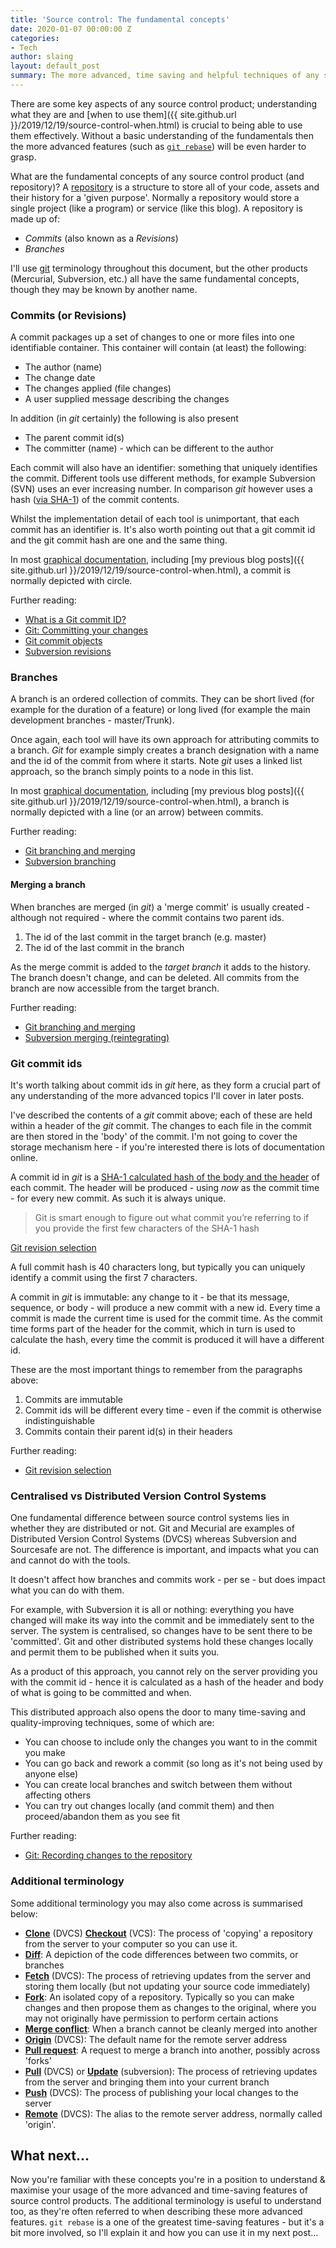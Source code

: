 ```yaml
---
title: 'Source control: The fundamental concepts'
date: 2020-01-07 00:00:00 Z
categories:
- Tech
author: slaing
layout: default_post
summary: The more advanced, time saving and helpful techniques of any source control tool require an understanding of the fundamental concepts of any source control, here we cover the most important ones
---
```


There are some key aspects of any source control product; understanding what they are and [when to use them]({{ site.github.url }}/2019/12/19/source-control-when.html) is crucial to being able to use them effectively. Without a basic understanding of the fundamentals then the more advanced features (such as [`git rebase`](https://git-scm.com/book/en/v2/Git-Branching-Rebasing)) will be even harder to grasp.

What are the fundamental concepts of any source control product (and repository)?
A [repository](https://en.wikipedia.org/wiki/Repository_(version_control)) is a structure to store all of your code, assets and their history for a 'given purpose'. Normally a repository would store a single project (like a program) or service (like this blog). A repository is made up of:

- _Commits_ (also known as a _Revisions_)
- _Branches_

I'll use [git](https://git-scm.com/) terminology throughout this document, but the other products (Mercurial, Subversion, etc.) all have the same fundamental concepts, though they may be known by another name.

### Commits (or Revisions)

A commit packages up a set of changes to one or more files into one identifiable container. This container will contain (at least) the following:

- The author (name)
- The change date
- The changes applied (file changes)
- A user supplied message describing the changes

In addition (in _git_ certainly) the following is also present

- The parent commit id(s)
- The committer (name) - which can be different to the author

Each commit will also have an identifier: something that uniquely identifies the commit. Different tools use different methods, for example Subversion (SVN) uses an ever increasing number. In comparison _git_ however uses a hash ([via SHA-1](https://en.wikipedia.org/wiki/Cryptographic_hash_function)) of the commit contents.

Whilst the implementation detail of each tool is unimportant, that each commit has an identifier is. It's also worth pointing out that a git commit id and the git commit hash are one and the same thing.

In most [graphical documentation](https://nvie.com/posts/a-successful-git-branching-model/), including [my previous blog posts]({{ site.github.url }}/2019/12/19/source-control-when.html), a commit is normally depicted with circle.

Further reading:

- [What is a Git commit ID?](https://stackoverflow.com/a/29107504/774554)
- [Git: Committing your changes](https://git-scm.com/book/en/v2/Git-Basics-Recording-Changes-to-the-Repository#_committing_changes)
- [Git commit objects](https://git-scm.com/book/en/v2/Git-Internals-Git-Objects#_git_commit_objects)
- [Subversion revisions](http://svnbook.red-bean.com/en/1.7/svn.basic.in-action.html#svn.basic.in-action.revs)

### Branches

A branch is an ordered collection of commits. They can be short lived (for example for the duration of a feature) or long lived (for example the main development branches - master/Trunk).

Once again, each tool will have its own approach for attributing commits to a branch. _Git_ for example simply creates a branch designation with a name and the id of the commit from where it starts. Note _git_ uses a linked list approach, so the branch simply points to a node in this list.

In most [graphical documentation](https://nvie.com/posts/a-successful-git-branching-model/), including [my previous blog posts]({{ site.github.url }}/2019/12/19/source-control-when.html), a branch is normally depicted with a line (or an arrow) between commits.

Further reading: 

- [Git branching and merging](https://git-scm.com/book/en/v2/Git-Branching-Basic-Branching-and-Merging)
- [Subversion branching](http://svnbook.red-bean.com/en/1.7/svn.branchmerge.using.html)

#### Merging a branch

When branches are merged (in _git_) a 'merge commit' is usually created - although not required - where the commit contains two parent ids.

1. The id of the last commit in the target branch (e.g. master)
1. The id of the last commit in the branch

As the merge commit is added to the _target branch_ it adds to the history. The branch doesn't change, and can be deleted. All commits from the branch are now accessible from the target branch.

Further reading: 

- [Git branching and merging](https://git-scm.com/book/en/v2/Git-Branching-Basic-Branching-and-Merging)
- [Subversion merging (reintegrating)](http://svnbook.red-bean.com/en/1.7/svn.branchmerge.basicmerging.html#svn.branchemerge.basicmerging.reintegrate)


### Git commit ids
It's worth talking about commit ids in _git_ here, as they form a crucial part of any understanding of the more advanced topics I'll cover in later posts.

I've described the contents of a _git_ commit above; each of these are held within a header of the _git_ commit. The changes to each file in the commit are then stored in the 'body' of the commit. I'm not going to cover the storage mechanism here - if you're interested there is lots of documentation online.

A commit id in _git_ is a [SHA-1 calculated hash of the body and the header](https://stackoverflow.com/questions/29106996/what-is-a-git-commit-id) of each commit. The header will be produced - using _now_ as the commit time - for every new commit. As such it is always unique.

> Git is smart enough to figure out what commit you’re referring to if you provide the first few characters of the SHA-1 hash

[Git revision selection](https://git-scm.com/book/en/v2/Git-Tools-Revision-Selection)

A full commit hash is 40 characters long, but typically you can uniquely identify a commit using the first 7 characters.

A commit in _git_ is immutable: any change to it - be that its message, sequence, or body - will produce a new commit with a new id. Every time a commit is made the current time is used for the commit time. As the commit time forms part of the header for the commit, which in turn is used to calculate the hash, every time the commit is produced it will have a different id.

These are the most important things to remember from the paragraphs above:

1. Commits are immutable
1. Commit ids will be different every time - even if the commit is otherwise indistinguishable
1. Commits contain their parent id(s) in their headers

Further reading:

- [Git revision selection](https://git-scm.com/book/en/v2/Git-Tools-Revision-Selection)

### Centralised vs Distributed Version Control Systems

One fundamental difference between source control systems lies in whether they are distributed or not. Git and Mecurial are examples of Distributed Version Control Systems (DVCS) whereas Subversion and Sourcesafe are not. The difference is important, and impacts what you can and cannot do with the tools.

It doesn't affect how branches and commits work - per se - but does impact what you can do with them.

For example, with Subversion it is all or nothing: everything you have changed will make its way into the commit and be immediately sent to the server. The system is centralised, so changes have to be sent there to be 'committed'. Git and other distributed systems hold these changes locally and permit them to be published when it suits you.

As a product of this approach, you cannot rely on the server providing you with the commit id - hence it is calculated as a hash of the header and body of what is going to be committed and when.

This distributed approach also opens the door to many time-saving and quality-improving techniques, some of which are:

- You can choose to include only the changes you want to in the commit you make
- You can go back and rework a commit (so long as it's not being used by anyone else)
- You can create local branches and switch between them without affecting others
- You can try out changes locally (and commit them) and then proceed/abandon them as you see fit

Further reading:

- [Git: Recording changes to the repository](https://git-scm.com/book/en/v2/Git-Basics-Recording-Changes-to-the-Repository)

### Additional terminology

Some additional terminology you may also come across is summarised below:

- [**Clone**](https://help.github.com/en/github/creating-cloning-and-archiving-repositories/cloning-a-repository) (DVCS) [**Checkout**](http://svnbook.red-bean.com/en/1.8/svn.ref.svn.c.checkout.html) (VCS): The process of 'copying' a repository from the server to your computer so you can use it.
- [**Diff**](https://www.atlassian.com/git/tutorials/saving-changes/git-diff): A depiction of the code differences between two commits, or branches
- [**Fetch**](https://www.atlassian.com/git/tutorials/syncing/git-fetch) (DVCS): The process of retrieving updates from the server and storing them locally (but not updating your source code immediately)
- [**Fork**](https://guides.github.com/activities/forking/): An isolated copy of a repository. Typically so you can make changes and then propose them as changes to the original, where you may not originally have permission to perform certain actions
- [**Merge conflict**](https://blog.scottlogic.com/2018/05/30/avoiding-seeking-solving-source-control-conflicts.html): When a branch cannot be cleanly merged into another
- [**Origin**](https://www.git-tower.com/learn/git/glossary/origin) (DVCS): The default name for the remote server address
- [**Pull request**](https://help.github.com/en/github/collaborating-with-issues-and-pull-requests/about-pull-requests): A request to merge a branch into another, possibly across 'forks'
- [**Pull**](https://www.atlassian.com/git/tutorials/syncing/git-pull) (DVCS) or [**Update**](http://svn.gnu.org.ua/svnbook/svn.ref.svn.c.update.html) (subversion): The process of retrieving updates from the server and bringing them into your current branch
- [**Push**](https://help.github.com/en/github/using-git/pushing-commits-to-a-remote-repository) (DVCS): The process of publishing your local changes to the server
- [**Remote**](https://www.atlassian.com/git/tutorials/syncing) (DVCS): The alias to the remote server address, normally called 'origin'.

## What next...

Now you're familiar with these concepts you're in a position to understand & maximise your usage of the more advanced and time-saving features of source control products. The additional terminology is useful to understand too, as they're often referred to when describing these more advanced features. `git rebase` is a one of the greatest time-saving features - but it's a bit more involved, so I'll explain it and how you can use it in my next post...
